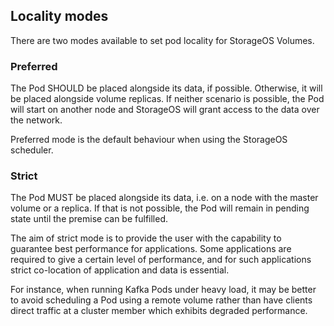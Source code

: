 ## Locality modes

There are two modes available to set pod locality for StorageOS Volumes.

### Preferred

The Pod SHOULD be placed alongside its data, if possible. Otherwise, it will be
placed alongside volume replicas. If neither scenario is possible, the Pod
will start on another node and StorageOS will grant access to the
data over the network.

Preferred mode is the default behaviour when using the StorageOS scheduler.

### Strict

The Pod MUST be placed alongside its data, i.e. on a node with the master
volume or a replica. If that is not possible, the Pod will remain in pending
state until the premise can be fulfilled.

The aim of strict mode is to provide the user with the capability to guarantee
best performance for applications. Some applications are required to give a
certain level of performance, and for such applications strict co-location of
application and data is essential.

For instance, when running Kafka Pods under heavy load, it may be better to
avoid scheduling a Pod using a remote volume rather than have clients
direct traffic at a cluster member which exhibits degraded performance.

